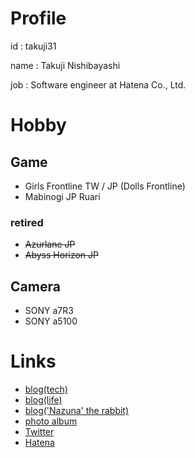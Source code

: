 # Profile

id : takuji31

name : Takuji Nishibayashi

job : Software engineer at Hatena Co., Ltd.

# Hobby

## Game

- Girls Frontline TW / JP (Dolls Frontline)
- Mabinogi JP Ruari

### retired
- ~~Azurlane JP~~
- ~~Abyss Horizon JP~~

## Camera

- SONY a7R3
- SONY a5100

# Links

- [blog(tech)](https://blog.takuji31.jp/)
- [blog(life)](https://life.takuji31.jp/)
- [blog('Nazuna' the rabbit)](https://nazuna.takuji31.jp/) 
- [photo album](https://photo.takuji31.jp/)
- [Twitter](https://twitter.com/takuji31)
- [Hatena](http://profile.hatena.ne.jp/takuji31/)
